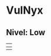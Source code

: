 # VulNyx

## Nivel: Low

<table data-view="cards"><thead><tr><th></th></tr></thead><tbody><tr><td></td></tr></tbody></table>
